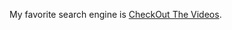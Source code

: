 My favorite search engine is [CheckOut The Videos](https://youtube.com/@morgan4h/playlist "enjoy it").